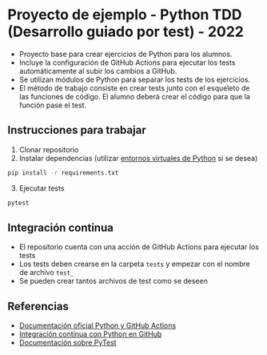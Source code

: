 # Proyecto de ejemplo - Python TDD (Desarrollo guiado por test) - 2022
- Proyecto base para crear ejercicios de Python para los alumnos.
- Incluye la configuración de GitHub Actions para ejecutar los tests automáticamente al subir los cambios a GitHub.
- Se utilizan módulos de Python para separar los tests de los ejercicios.
- El método de trabajo consiste en crear tests junto con el esqueleto de las funciones de código. El alumno deberá crear el código para que la función pase el test.

## Instrucciones para trabajar
1. Clonar repositorio
2. Instalar dependencias (utilizar [entornos virtuales de Python](https://docs.python.org/3/tutorial/venv.html) si se desea)
```bash
pip install -r requirements.txt
```
3. Ejecutar tests
```bash
pytest
```

## Integración continua
- El repositorio cuenta con una acción de GitHub Actions para ejecutar los tests
- Los tests deben crearse en la carpeta `tests` y empezar con el nombre de archivo `test_`
- Se pueden crear tantos archivos de test como se deseen

## Referencias
- [Documentación oficial Python y GitHub Actions](https://docs.github.com/en/actions/guides/building-and-testing-python)
- [Integración continua con Python en GitHub](https://mattsegal.dev/pytest-on-github-actions.html)
- [Documentación sobre PyTest](https://docs.pytest.org/en/6.2.x/goodpractices.html#test-discovery)

